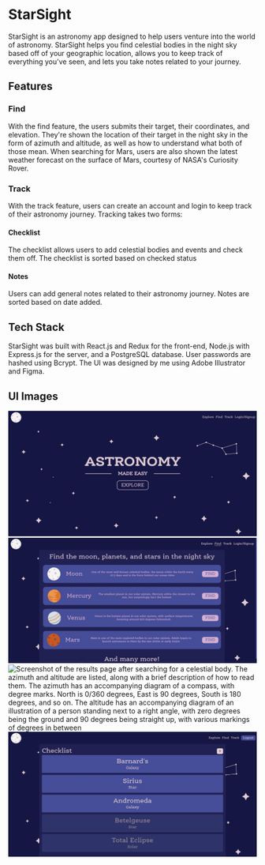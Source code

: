 # StarSight
StarSight is an astronomy app designed to help users venture into the world of astronomy. StarSight helps you find celestial bodies in the night sky based off of your geographic location, allows you to keep track of everything you've seen, and lets you take notes related to your journey.
## Features
### Find
With the find feature, the users submits their target, their coordinates, and elevation. They're shown the location of their target in the night sky in the form of azimuth and altitude, as well as how to understand what both of those mean. When searching for Mars, users are also shown the latest weather forecast on the surface of Mars, courtesy of NASA's Curiosity Rover. 
### Track
With the track feature, users can create an account and login to keep track of their astronomy journey. Tracking takes two forms:
#### Checklist
The checklist allows users to add celestial bodies and events and check them off. The checklist is sorted based on checked status
#### Notes
Users can add general notes related to their astronomy journey. Notes are sorted based on date added.
## Tech Stack
StarSight was built with React.js and Redux for the front-end, Node.js with Express.js for the server, and a PostgreSQL database. User passwords are hashed using Bcrypt. The UI was designed by me using Adobe Illustrator and Figma.
## UI Images
![Screenshot of landing page. Dark blue background with the words "Astronomy Made Easy" in the middle with illustrated stars, moon and the big dipper surrounding it.](/StarSightScreenshots/LandingPage.jpg?raw=true "Landing Page")
![Screenshot of Find Page. Heading stating "Find the moon, planets, and stars in the night sky". Four cards are shown with illustrations of the Moon, Mercury, Venus, and Mars along with brief descriptions of them](/StarSightScreenshots/FindPage.jpg?raw=true "Find Page")
![Screenshot of the results page after searching for a celestial body. The azimuth and altitude are listed, along with a brief description of how to read them. The azimuth has an accompanying diagram of a compass, with degree marks. North is 0/360 degrees, East is 90 degrees, South is 180 degrees, and so on. The altitude has an accompanying diagram of an illustration of a person standing next to a right angle, with zero degrees being the ground and 90 degrees being straight up, with various markings of degrees in between](/StarSightScreenshots/FindBodyResultsPage.jpg?raw=true "Find Body Results Page")
![Screenshot of the checklist page. There are five baby-blue cards with a title and a type. Two of them are greyed out. The cards include title: Andromeda with type: Galaxy and title: Sirius with type: Star amongst others](/StarSightScreenshots/CheckListPage.jpg?raw=true "Checklist Page")
